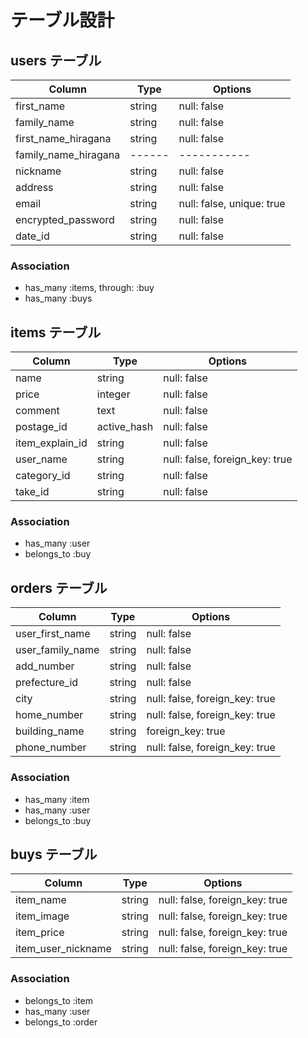 # テーブル設計

## users テーブル

| Column                   | Type   | Options     |
| ------------------------ | ------ | ----------- |
| first_name               | string | null: false |
| family_name              | string | null: false |
| first_name_hiragana      | string | null: false |
| family_name_hiragana     | ------ | ----------- |
| nickname                 | string | null: false |
| address                  | string | null: false |
| email                    | string | null: false, unique: true |
| encrypted_password       | string | null: false |
| date_id                  | string | null: false |



### Association

- has_many :items, through: :buy
- has_many :buys



## items テーブル

| Column           | Type         | Options     |
| ---------------- | ------------ | ----------- |
| name             | string       | null: false |
| price            | integer      | null: false |
| comment          | text         | null: false |
| postage_id       | active_hash  | null: false |
| item_explain_id  | string       | null: false |
| user_name        | string       | null: false, foreign_key: true |
| category_id | string       | null: false |
| take_id          | string       | null: false |


### Association

- has_many :user
- belongs_to :buy

## orders テーブル

| Column             | Type       | Options     |
| ------------------ | ---------- | ----------- |
| user_first_name    | string     | null: false |
| user_family_name   | string     | null: false |
| add_number         | string     | null: false |
| prefecture_id      | string     | null: false |
| city               | string     | null: false, foreign_key: true |
| home_number        | string     | null: false, foreign_key: true |
| building_name      | string     | foreign_key: true |
| phone_number       | string     | null: false, foreign_key: true |



### Association

- has_many :item
- has_many :user
- belongs_to :buy



## buys テーブル

| Column             | Type   | Options     |
| ------------------ | ------ | ----------- |
| item_name          | string | null: false, foreign_key: true |
| item_image         | string | null: false, foreign_key: true |
| item_price         | string | null: false, foreign_key: true |
| item_user_nickname | string | null: false, foreign_key: true |



### Association

- belongs_to :item
- has_many :user
- belongs_to :order
